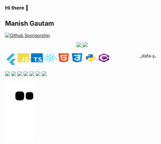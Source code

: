 ### Hi there 👋

## Manish Gautam
[![Github Sponsorship](img/github_sponsor_btn.svg)](https://github.com/sponsors/manishmg3994)
<div align="center">
  <a href="https://github.com/manishmg3994">
  <img height="180em" src="https://github-readme-stats.vercel.app/api?username=manishmg3994&show_icons=true&theme=dracula&include_all_commits=true&count_private=true"/>
  <img height="180em" src="https://github-readme-stats.vercel.app/api/top-langs/?username=manishmg3994&layout=compact&langs_count=7&theme=dracula"/>
    
</div>
<div style="display: inline_block"><br>
   <img align="left" alt="Rafa-Flutter" height="40" width="40" style="border-radius:50px;" src="https://raw.githubusercontent.com/devicons/devicon/master/icons/flutter/flutter-plain.svg">
  
  <img align="center" alt="Rafa-Js" height="30" width="40" src="https://raw.githubusercontent.com/devicons/devicon/master/icons/javascript/javascript-plain.svg">
  <img align="center" alt="Rafa-Ts" height="30" width="40" src="https://raw.githubusercontent.com/devicons/devicon/master/icons/typescript/typescript-plain.svg">
  <img align="center" alt="Rafa-React" height="30" width="40" src="https://raw.githubusercontent.com/devicons/devicon/master/icons/react/react-original.svg">
  <img align="center" alt="Rafa-HTML" height="30" width="40" src="https://raw.githubusercontent.com/devicons/devicon/master/icons/html5/html5-original.svg">
  <img align="center" alt="Rafa-CSS" height="30" width="40" src="https://raw.githubusercontent.com/devicons/devicon/master/icons/css3/css3-original.svg">
  <img align="center" alt="Rafa-Python" height="30" width="40" src="https://raw.githubusercontent.com/devicons/devicon/master/icons/python/python-original.svg">
  <img align="center" alt="Rafa-Csharp" height="30" width="40" src="https://raw.githubusercontent.com/devicons/devicon/master/icons/csharp/csharp-original.svg">
  <img align="right" alt="Rafa-pic" height="150" style="border-radius:50px;" src="https://secure.gravatar.com/avatar/9bcbba71d1146d0432f3926d37b8e187?s=100&r=pg&d=mm">
</div>
  
  ##
 
<div> 
  <a href="https://www.youtube.com/channel/UC1WAYyCbaUTY1nR_LV1Qiag" target="_blank"><img src="https://img.shields.io/badge/YouTube-FF0000?style=for-the-badge&logo=youtube&logoColor=white" target="_blank"></a>
  <a href="https://instagram.com/manish_todi" target="_blank"><img src="https://img.shields.io/badge/-Instagram-%23E4405F?style=for-the-badge&logo=instagram&logoColor=white" target="_blank"></a>
 	<a href="https://www.twitch.tv/mg3994" target="_blank"><img src="https://img.shields.io/badge/Twitch-9146FF?style=for-the-badge&logo=twitch&logoColor=white" target="_blank"></a>
 <a href="https://discord.gg/tqWutvJM" target="_blank"><img src="https://img.shields.io/badge/Discord-7289DA?style=for-the-badge&logo=discord&logoColor=white" target="_blank"></a> 
  <a href = "mailto:manishgautammg7@gmail.com"><img src="https://img.shields.io/badge/-Gmail-%23333?style=for-the-badge&logo=gmail&logoColor=white" target="_blank"></a>
    <a href = "https://t.me/AntinnaYT"><img src="https://img.shields.io/endpoint?style=social&url=https%3A%2F%2Frunkit.io%2Fdamiankrawczyk%2Ftelegram-badge%2Fbranches%2Fmaster%3Furl%3Dhttps%3A%2F%2Ft.me%2FAntinnaYT" target="_blank"></a>
  <a href="https://www.linkedin.com/in/manish-gautam-10285b178/" target="_blank"><img src="https://img.shields.io/badge/-LinkedIn-%230077B5?style=for-the-badge&logo=linkedin&logoColor=white" target="_blank"></a> 
 
  ![Snake animation](https://github.com/rafaballerini/rafaballerini/blob/output/github-contribution-grid-snake.svg)
 
</div>
